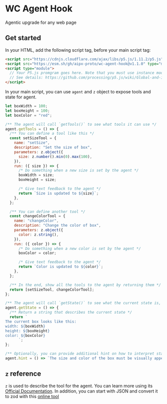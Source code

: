 # WC Agent Hook

Agentic upgrade for any web page

## Get started

In your HTML, add the following script tag, before your main script tag:

```html
<script src="https://cdnjs.cloudflare.com/ajax/libs/p5.js/1.11.2/p5.js"></script>
<script src="https://esm.sh/gh/aipx-proto/wc-agent-hook@v1.1.0" type="module"></script>
<script type="module">
  // Your P5.js promgram goes here. Note that you must use instance mode
  // See details: https://github.com/processing/p5.js/wiki/Global-and-instance-mode
</script>
```

In your main script, you can use `agent` and `z` object to expose tools and state for agent.

```js
let boxWidth = 100;
let boxHeight = 100;
let boxColor = "red";

/** The agent will call `getTools()` to see what tools it can use */
agent.getTools = () => {
  /** You can define a tool like this */
  const setSizeTool = {
    name: "setSize",
    description: "Set the size of box",
    parameters: z.object({
      size: z.number().min(0).max(100),
    }),
    run: ({ size }) => {
      /* Do something when a new size is set by the agent */
      boxWidth = size;
      boxHeight = size;

      /* Give text feedback to the agent */
      return `Size is updated to ${size}`;
    },
  };

  /** You can define another tool */
  const changeColorTool = {
    name: "changeColor",
    description: "Change the color of box",
    parameters: z.object({
      color: z.string(),
    }),
    run: ({ color }) => {
      /* Do something when a new color is set by the agent */
      boxColor = color;

      /* Give text feedback to the agent */
      return `Color is updated to ${color}`;
    },
  };

  /** In the end, show all the tools to the agent by returning them */
  return [setSizeTool, changeColorTool];
};

/** The agent will call `getState()` to see what the current state is, which can inform its tool use */
agent.getState = () => {
  /** Return a string that describes the current state */
  return `
The current box looks like this:
width: ${boxWidth}
height: ${boxHeight} 
color: ${boxColor}
      `;
};

/** Optionally, you can provide additional hint on how to interpret state and how to use the tool */
agent.hint = () => `The size and color of the box must be visually appealing. Now use the setSize and changeColor tool to make it so.`;
```

## `z` reference

`z` is used to describe the tool for the agent. You can learn more using its [Official Documentation](https://zod.dev/?id=basic-usage). In addition, you can start with JSON and convert it to zod with this [online tool](https://transform.tools/json-to-zod)
